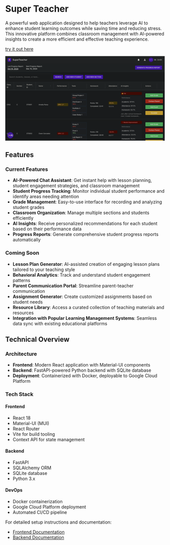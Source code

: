# Super Teacher

A powerful web application designed to help teachers leverage AI to enhance student learning outcomes while saving time and reducing stress. This innovative platform combines classroom management with AI-powered insights to create a more efficient and effective teaching experience.

[try it out here](https://console.cloud.google.com/run/detail/us-central1/edutrack/metrics?project=portfolio-383615) 

![Super Teacher Dashboard](./frontend/public/screen_shot.png)

## Features

### Current Features
- **AI-Powered Chat Assistant**: Get instant help with lesson planning, student engagement strategies, and classroom management
- **Student Progress Tracking**: Monitor individual student performance and identify areas needing attention
- **Grade Management**: Easy-to-use interface for recording and analyzing student grades
- **Classroom Organization**: Manage multiple sections and students efficiently
- **AI Insights**: Receive personalized recommendations for each student based on their performance data
- **Progress Reports**: Generate comprehensive student progress reports automatically

### Coming Soon
- **Lesson Plan Generator**: AI-assisted creation of engaging lesson plans tailored to your teaching style
- **Behavioral Analytics**: Track and understand student engagement patterns
- **Parent Communication Portal**: Streamline parent-teacher communication
- **Assignment Generator**: Create customized assignments based on student needs
- **Resource Library**: Access a curated collection of teaching materials and resources
- **Integration with Popular Learning Management Systems**: Seamless data sync with existing educational platforms

## Technical Overview

### Architecture
- **Frontend**: Modern React application with Material-UI components
- **Backend**: FastAPI-powered Python backend with SQLite database
- **Deployment**: Containerized with Docker, deployable to Google Cloud Platform

### Tech Stack

#### Frontend
- React 18
- Material-UI (MUI)
- React Router
- Vite for build tooling
- Context API for state management

#### Backend
- FastAPI
- SQLAlchemy ORM
- SQLite database
- Python 3.x

#### DevOps
- Docker containerization
- Google Cloud Platform deployment
- Automated CI/CD pipeline

For detailed setup instructions and documentation:
- [Frontend Documentation](./frontend/README.md)
- [Backend Documentation](./backend/README.md)
